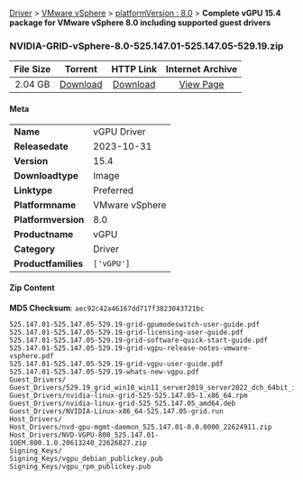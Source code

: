 
[Driver](/README.md)  >  [VMware vSphere](/index/Driver/VMware_vSphere.md)  >  [platformVersion : 8.0](/index/Driver/VMware_vSphere/8.0.md)  >  **Complete vGPU 15.4 package for VMware vSphere 8.0 including supported guest drivers**


### NVIDIA-GRID-vSphere-8.0-525.147.01-525.147.05-529.19.zip

| **File Size** | **Torrent**  | **HTTP Link** | **Internet Archive** |
|:-------------:|:------------:|:-------------:|:--------------------:|
| 2.04 GB |  [Download](https://archive.org/download/nvgpu_NVIDIA-GRID-vSphere-8.0-525.147.01-525.147.05-529.19.zip/nvgpu_NVIDIA-GRID-vSphere-8.0-525.147.01-525.147.05-529.19.zip_archive.torrent)       | [Download](https://archive.org/compress/nvgpu_NVIDIA-GRID-vSphere-8.0-525.147.01-525.147.05-529.19.zip) | [View Page](https://archive.org/details/nvgpu_NVIDIA-GRID-vSphere-8.0-525.147.01-525.147.05-529.19.zip)       |

#### Meta

<table>
<tr><td><strong>Name</strong></td><td>vGPU Driver</td></tr>
<tr><td><strong>Releasedate</strong></td><td>2023-10-31</td></tr>
<tr><td><strong>Version</strong></td><td>15.4</td></tr>
<tr><td><strong>Downloadtype</strong></td><td>Image</td></tr>
<tr><td><strong>Linktype</strong></td><td>Preferred</td></tr>
<tr><td><strong>Platformname</strong></td><td>VMware vSphere</td></tr>
<tr><td><strong>Platformversion</strong></td><td>8.0</td></tr>
<tr><td><strong>Productname</strong></td><td>vGPU</td></tr>
<tr><td><strong>Category</strong></td><td>Driver</td></tr>
<tr><td><strong>Productfamilies</strong></td><td><code>['vGPU']</code></td></tr>
</table>

#### Zip Content

**MD5 Checksum**: `aec92c42a46167dd717f3823043721bc`

```text
525.147.01-525.147.05-529.19-grid-gpumodeswitch-user-guide.pdf
525.147.01-525.147.05-529.19-grid-licensing-user-guide.pdf
525.147.01-525.147.05-529.19-grid-software-quick-start-guide.pdf
525.147.01-525.147.05-529.19-grid-vgpu-release-notes-vmware-vsphere.pdf
525.147.01-525.147.05-529.19-grid-vgpu-user-guide.pdf
525.147.01-525.147.05-529.19-whats-new-vgpu.pdf
Guest_Drivers/
Guest_Drivers/529.19_grid_win10_win11_server2019_server2022_dch_64bit_international.exe
Guest_Drivers/nvidia-linux-grid-525-525.147.05-1.x86_64.rpm
Guest_Drivers/nvidia-linux-grid-525_525.147.05_amd64.deb
Guest_Drivers/NVIDIA-Linux-x86_64-525.147.05-grid.run
Host_Drivers/
Host_Drivers/nvd-gpu-mgmt-daemon_525.147.01-0.0.0000_22624911.zip
Host_Drivers/NVD-VGPU-800_525.147.01-1OEM.800.1.0.20613240_22626827.zip
Signing_Keys/
Signing_Keys/vgpu_debian_publickey.pub
Signing_Keys/vgpu_rpm_publickey.pub
```